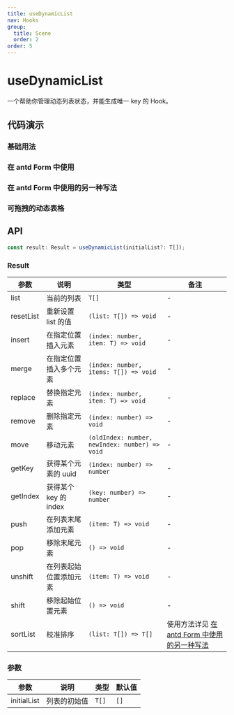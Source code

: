 ```yaml
---
title: useDynamicList
nav: Hooks
group:
  title: Scene
  order: 2
order: 5
---
```


# useDynamicList

一个帮助你管理动态列表状态，并能生成唯一 key 的 Hook。

## 代码演示

### 基础用法

<code src="./demo/demo1.tsx"></code>

### 在 antd Form 中使用

<code src="./demo/demo2.tsx"></code>

### 在 antd Form 中使用的另一种写法

<code src="./demo/demo3.tsx"></code>

### 可拖拽的动态表格

<code src="./demo/demo4.tsx"></code>

## API

```typescript
const result: Result = useDynamicList(initialList?: T[]);
```

### Result

| 参数      | 说明                   | 类型                                           | 备注                                                                             |
| --------- | ---------------------- | ---------------------------------------------- | -------------------------------------------------------------------------------- |
| list      | 当前的列表             | `T[]`                                          | -                                                                                |
| resetList | 重新设置 list 的值     | `(list: T[]) => void`                          | -                                                                                |
| insert    | 在指定位置插入元素     | `(index: number, item: T) => void`             | -                                                                                |
| merge     | 在指定位置插入多个元素 | `(index: number, items: T[]) => void`          | -                                                                                |
| replace   | 替换指定元素           | `(index: number, item: T) => void`             | -                                                                                |
| remove    | 删除指定元素           | `(index: number) => void`                      | -                                                                                |
| move      | 移动元素               | `(oldIndex: number, newIndex: number) => void` | -                                                                                |
| getKey    | 获得某个元素的 uuid    | `(index: number) => number`                    | -                                                                                |
| getIndex  | 获得某个 key 的 index  | `(key: number) => number`                      | -                                                                                |
| push      | 在列表末尾添加元素     | `(item: T) => void`                            | -                                                                                |
| pop       | 移除末尾元素           | `() => void`                                   | -                                                                                |
| unshift   | 在列表起始位置添加元素 | `(item: T) => void`                            | -                                                                                |
| shift     | 移除起始位置元素       | `() => void`                                   | -                                                                                |
| sortList  | 校准排序               | `(list: T[]) => T[]`                           | 使用方法详见 [在 antd Form 中使用的另一种写法](#在-antd-form-中使用的另一种写法) |

### 参数

| 参数        | 说明         | 类型  | 默认值 |
| ----------- | ------------ | ----- | ------ |
| initialList | 列表的初始值 | `T[]` | `[]`   |
